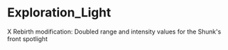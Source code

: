 # Exploration_Light
X Rebirth modification: Doubled range and intensity values for the Shunk's front spotlight
